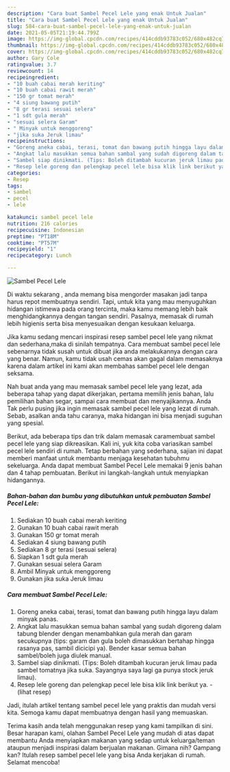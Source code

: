 ```yaml
---
description: "Cara buat Sambel Pecel Lele yang enak Untuk Jualan"
title: "Cara buat Sambel Pecel Lele yang enak Untuk Jualan"
slug: 584-cara-buat-sambel-pecel-lele-yang-enak-untuk-jualan
date: 2021-05-05T21:19:44.799Z
image: https://img-global.cpcdn.com/recipes/414cddb93783c052/680x482cq70/sambel-pecel-lele-foto-resep-utama.jpg
thumbnail: https://img-global.cpcdn.com/recipes/414cddb93783c052/680x482cq70/sambel-pecel-lele-foto-resep-utama.jpg
cover: https://img-global.cpcdn.com/recipes/414cddb93783c052/680x482cq70/sambel-pecel-lele-foto-resep-utama.jpg
author: Gary Cole
ratingvalue: 3.7
reviewcount: 14
recipeingredient:
- "10 buah cabai merah keriting"
- "10 buah cabai rawit merah"
- "150 gr tomat merah"
- "4 siung bawang putih"
- "8 gr terasi sesuai selera"
- "1 sdt gula merah"
- "sesuai selera Garam"
- " Minyak untuk menggoreng"
- "jika suka Jeruk limau"
recipeinstructions:
- "Goreng aneka cabai, terasi, tomat dan bawang putih hingga layu dalam minyak panas."
- "Angkat lalu masukkan semua bahan sambal yang sudah digoreng dalam tabung blender dengan menambahkan gula merah dan garam secukupnya (tips: garam dan gula boleh dimasukkan bertahap hingga rasanya pas, sambil dicicipi ya). Bender kasar semua bahan sambel/boleh juga diulek manual."
- "Sambel siap dinikmati. (Tips: Boleh ditambah kucuran jeruk limau pada sambel tomatnya jika suka. Sayangnya saya lagi ga punya stock jeruk limau)."
- "Resep lele goreng dan pelengkap pecel lele bisa klik link berikut ya.           (lihat resep)"
categories:
- Resep
tags:
- sambel
- pecel
- lele

katakunci: sambel pecel lele 
nutrition: 216 calories
recipecuisine: Indonesian
preptime: "PT18M"
cooktime: "PT57M"
recipeyield: "1"
recipecategory: Lunch

---
```



![Sambel Pecel Lele](https://img-global.cpcdn.com/recipes/414cddb93783c052/680x482cq70/sambel-pecel-lele-foto-resep-utama.jpg)

Di waktu  sekarang , anda memang bisa mengorder masakan jadi tanpa harus repot membuatnya sendiri. Tapi, untuk kita yang mau menyuguhkan hidangan istimewa pada orang tercinta, maka kamu memang lebih baik menghidangkannya dengan tangan sendiri. Pasalnya, memasak di rumah lebih higienis serta bisa menyesuaikan dengan kesukaan keluarga.

Jika kamu sedang mencari inspirasi resep sambel pecel lele yang nikmat dan sederhana,maka di sinilah tempatnya. Cara membuat sambel pecel lele  sebenarnya tidak susah untuk dibuat jika anda melakukannya dengan cara yang benar. Namun, kamu tidak usah cemas akan gagal dalam memasaknya 
karena dalam artikel ini kami akan membahas sambel pecel lele dengan seksama.  



Nah buat anda yang mau memasak sambel pecel lele yang lezat, ada beberapa tahap yang dapat dikerjakan, pertama memilih jenis bahan, lalu pemilihan bahan segar, sampai cara membuat dan menyajikannya. Anda Tak perlu pusing jika ingin memasak sambel pecel lele yang lezat di rumah. Sebab, asalkan anda  tahu caranya, maka hidangan ini bisa menjadi suguhan yang spesial.

Berikut, ada beberapa tips dan trik dalam memasak caramembuat sambel pecel lele yang siap dikreasikan. Kali ini, yuk kita coba variasikan sambel pecel lele sendiri di rumah. Tetap berbahan yang sederhana, sajian ini dapat memberi manfaat untuk membantu menjaga kesehatan tubuhmu sekeluarga. Anda dapat membuat Sambel Pecel Lele memakai 9 jenis bahan dan 4 tahap pembuatan. Berikut ini langkah-langkah untuk menyiapkan hidangannya.

<!--inarticleads1-->

##### Bahan-bahan dan bumbu yang dibutuhkan untuk pembuatan Sambel Pecel Lele:

1. Sediakan 10 buah cabai merah keriting
1. Gunakan 10 buah cabai rawit merah
1. Gunakan 150 gr tomat merah
1. Sediakan 4 siung bawang putih
1. Sediakan 8 gr terasi (sesuai selera)
1. Siapkan 1 sdt gula merah
1. Gunakan sesuai selera Garam
1. Ambil  Minyak untuk menggoreng
1. Gunakan jika suka Jeruk limau




<!--inarticleads2-->

##### Cara membuat Sambel Pecel Lele:

1. Goreng aneka cabai, terasi, tomat dan bawang putih hingga layu dalam minyak panas.
1. Angkat lalu masukkan semua bahan sambal yang sudah digoreng dalam tabung blender dengan menambahkan gula merah dan garam secukupnya (tips: garam dan gula boleh dimasukkan bertahap hingga rasanya pas, sambil dicicipi ya). Bender kasar semua bahan sambel/boleh juga diulek manual.
1. Sambel siap dinikmati. (Tips: Boleh ditambah kucuran jeruk limau pada sambel tomatnya jika suka. Sayangnya saya lagi ga punya stock jeruk limau).
1. Resep lele goreng dan pelengkap pecel lele bisa klik link berikut ya. -           (lihat resep)




Jadi, itulah artikel tentang  sambel pecel lele  yang praktis dan mudah versi kita. Semoga kamu dapat membuatnya dengan hasil yang memuaskan. 

Terima kasih anda telah menggunakan resep yang kami tampilkan di sini. Besar harapan kami, olahan  Sambel Pecel Lele yang mudah di atas dapat membantu Anda menyiapkan makanan yang sedap untuk keluarga/teman ataupun menjadi inspirasi dalam berjualan makanan. Gimana nih? Gampang kan? Itulah resep sambel pecel lele yang bisa Anda kerjakan di rumah. Selamat mencoba!

